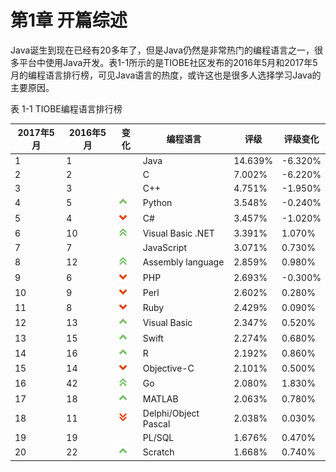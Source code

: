 # 第1章 开篇综述

Java诞生到现在已经有20多年了，但是Java仍然是非常热门的编程语言之一，很多平台中使用Java开发。表1-1所示的是TIOBE社区发布的2016年5月和2017年5月的编程语言排行榜，可见Java语言的热度，或许这也是很多人选择学习Java的主要原因。

表 1-1 TIOBE编程语言排行榜

| **2017年5月** | **2016年5月** | **变化** | **编程语言** | **评级** | **评级变化** |
| --- | --- | --- | --- | --- | --- |
| 1 | 1 |  | Java | 14.639% | -6.320% |
| 2 | 2 |  | C | 7.002% | -6.220% |
| 3 | 3 |  | C++ | 4.751% | -1.950% |
| 4 | 5 | ![change](../assets/change1.png) | Python | 3.548% | -0.240% |
| 5 | 4 | ![change](../assets/change2.png) | C# | 3.457% | -1.020% |
| 6 | 10 | ![change](../assets/change3.png) | Visual Basic .NET | 3.391% | 1.070% |
| 7 | 7 |  | JavaScript | 3.071% | 0.730% |
| 8 | 12 | ![change](../assets/change3.png) | Assembly language | 2.859% | 0.980% |
| 9 | 6 | ![change](../assets/change2.png) | PHP | 2.693% | -0.300% |
| 10 | 9 | ![change](../assets/change2.png) | Perl | 2.602% | 0.280% |
| 11 | 8 | ![change](../assets/change2.png) | Ruby | 2.429% | 0.090% |
| 12 | 13 | ![change](../assets/change1.png) | Visual Basic | 2.347% | 0.520% |
| 13 | 15 | ![change](../assets/change1.png) | Swift | 2.274% | 0.680% |
| 14 | 16 | ![change](../assets/change1.png) | R | 2.192% | 0.860% |
| 15 | 14 | ![change](../assets/change2.png) | Objective-C | 2.101% | 0.500% |
| 16 | 42 | ![change](../assets/change3.png) | Go | 2.080% | 1.830% |
| 17 | 18 | ![change](../assets/change1.png) | MATLAB | 2.063% | 0.780% |
| 18 | 11 | ![change](../assets/change4.png) | Delphi/Object Pascal | 2.038% | 0.030% |
| 19 | 19 |  | PL/SQL | 1.676% | 0.470% |
| 20 | 22 | ![change](../assets/change1.png) | Scratch | 1.668% | 0.740% |